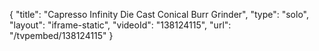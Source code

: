 {
    "title": "Capresso Infinity Die Cast Conical Burr Grinder",
    "type": "solo",
    "layout": "iframe-static",
    "videoId": "138124115",
    "url": "\/tvpembed\/138124115"
}